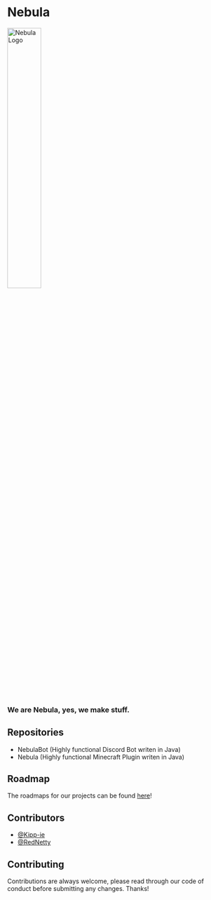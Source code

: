 
# Nebula

<img src="https://github.com/user-attachments/assets/06010a3d-2ca9-47c4-ac40-4e5298407a1d" alt="Nebula Logo" width=39% height=39%>


### We are Nebula, yes, we make stuff.

## Repositories
- NebulaBot (Highly functional Discord Bot writen in Java)
- Nebula (Highly functional Minecraft Plugin writen in Java)

## Roadmap

The roadmaps for our projects can be found [here](https://github.com/orgs/DevTeamNebula/projects/1/)!


## Contributors

- [@Kipp-ie](https://www.github.com/Kipp-ie)
- [@RedNetty](https://www.github.com/RedNetty)

## Contributing

Contributions are always welcome, please read through our code of conduct before submitting any changes. Thanks!

